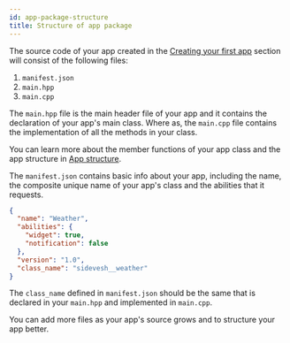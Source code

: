 ```yaml
---
id: app-package-structure
title: Structure of app package
---
```


The source code of your app created in the [Creating your first app](create-first-app.md) section will consist of the following files:
1. `manifest.json`
2. `main.hpp`
3. `main.cpp`

The `main.hpp` file is the main header file of your app and it contains the declaration of your app's main class.
Where as, the `main.cpp` file contains the implementation of all the methods in your class.  

You can learn more about the member functions of your app class and the app structure in [App structure](app-structure.md).  

The `manifest.json` contains basic info about your app, including the name, the composite unique name of your app's class and the abilities that it requests.
```json
{
  "name": "Weather",
  "abilities": {
    "widget": true,
    "notification": false
  },
  "version": "1.0",
  "class_name": "sidevesh__weather"
}

```

The `class_name` defined in `manifest.json` should be the same that is declared in your `main.hpp` and implemented in `main.cpp`.

You can add more files as your app's source grows and to structure your app better.
